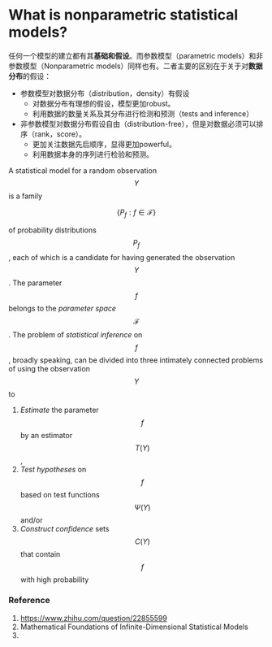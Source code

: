 # What is nonparametric statistical models?

任何一个模型的建立都有其**基础和假设**。而参数模型（parametric models）和非参数模型（Nonparametric models）同样也有。二者主要的区别在于关于对**数据分布**的假设：

* 参数模型对数据分布（distribution，density）有假设
  * 对数据分布有理想的假设，模型更加robust。
  * 利用数据的数量关系及其分布进行检测和预测（tests and inference）
* 非参数模型对数据分布假设自由（distribution-free），但是对数据必须可以排序（rank，score）。
  * 更加关注数据先后顺序，显得更加powerful。
  * 利用数据本身的序列进行检验和预测。



A statistical model for a random observation $$Y$$ is a family

$$
\{ P_f: f \in \mathcal{F} \}
$$

of probability distributions $$P_f$$, each of which is a candidate for having generated the observation $$Y$$. The parameter $$f$$ belongs to the _parameter space_ $$\mathcal{F}$$. The problem of _statistical inference_ on $$f$$ , broadly speaking, can be divided into three intimately connected problems of using the observation $$Y$$ to

1. _Estimate_ the parameter $$f$$ by an estimator $$T(Y)$$,
2. _Test hypotheses_ on $$f$$ based on test functions $$\Psi(Y)$$ and/or
3. _Construct confidence_ sets $$C(Y)$$ that contain $$f$$ with high probability



### Reference

1. https://www.zhihu.com/question/22855599
2. Mathematical Foundations of Infinite-Dimensional Statistical Models
3.

